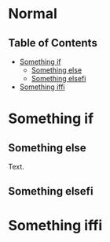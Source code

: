 # Normal

## Table of Contents

-   [Something if](#something-if)
    -   [Something else](#something-else)
    -   [Something elsefi](#something-elsefi)
-   [Something iffi](#something-iffi)

# Something if

## Something else

Text.

## Something elsefi

# Something iffi
